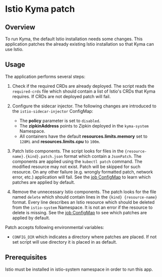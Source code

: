 # Istio Kyma patch

## Overview

To run Kyma, the default Istio installation needs some changes. This application patches the already existing Istio 
installation so that Kyma can use Istio.

## Usage

The application performs several steps:
1. Check if the required CRDs are already deployed. The script reads the `required-crds` file which should contain a 
list of Istio's CRDs that Kyma requires. If CRDs are not deployed patch will fail.

2. Configure the sidecar injector. The following changes are introduced to the `istio-sidecar-injector` ConfigMap:
    * The **policy** parameter is set to `disabled`.
    * The **zipkinAddress** points to Zipkin deployed in the `kyma-system` Namespace.
    * All containers have the default **resources.limits.memory** set to `128Mi` and **resources.limits.cpu** to `100m`.

3. Patch Istio components. The script looks for files in the `{resource-name}.{kind}.patch.json` format which contain a 
`JsonPatch`. The components are applied using the `kubectl patch` command. The modified resource may not exist. Patch 
will be skipped for such resource. On any other failure (e.g. wrongly formatted patch, network error, etc.) application 
will fail. See the [job ConfigMap](../../resources/istio-kyma-patch/templates/configmap.yaml) to learn which patches are 
applied by default.

4. Remove the unnecessary Istio components. The patch looks for the file named `delete` which should contain lines in 
the `{kind} {resource-name}` format. Every line describes an Istio resource which should be deleted from the 
`istio-system` Namespace. It is not an error if the resource to delete is missing. See the 
[job ConfigMap](../../resources/istio-kyma-patch/templates/configmap.yaml) to see which patches are applied by default.

Patch accepts following environmental variables:
* `CONFIG_DIR` which indicates a directory where patches are placed. If not set script will use directory it is placed 
in as default.

## Prerequisites

Istio must be installed in istio-system namespace in order to run this app.

